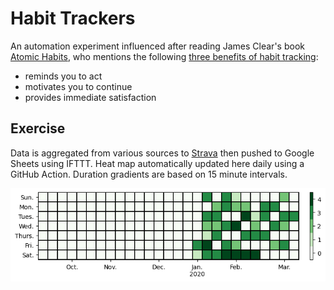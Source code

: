 # Habit Trackers

An automation experiment influenced after reading James Clear's book [Atomic Habits](https://jamesclear.com/atomic-habits), who mentions the following [three benefits of habit tracking](https://jamesclear.com/habit-tracker):

- reminds you to act
- motivates you to continue
- provides immediate satisfaction

## Exercise

Data is aggregated from various sources to [Strava](https://www.strava.com/) then pushed to Google Sheets using IFTTT. Heat map automatically updated here daily using a GitHub Action.  Duration gradients are based on 15 minute intervals.

![exercise heatmap](img/heatmap.png)
